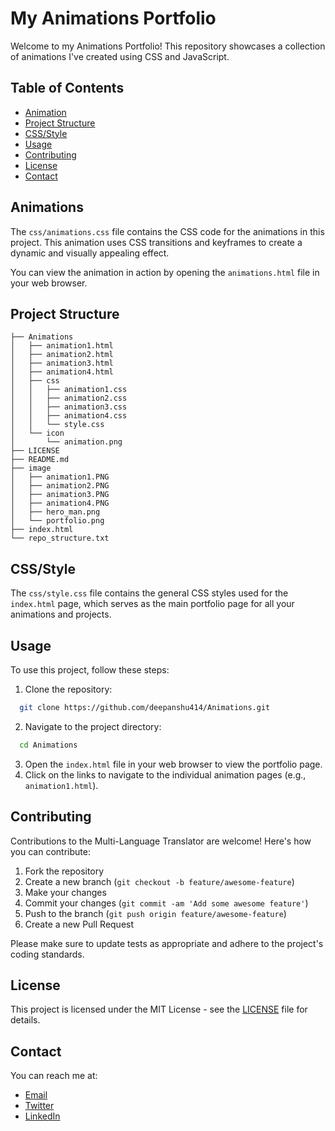 # My Animations Portfolio

Welcome to my Animations Portfolio! This repository showcases a collection of animations I've created using CSS and JavaScript.

## Table of Contents
- [Animation](#animations)
- [Project Structure](#project-structure)
- [CSS/Style](#cssstyle)
- [Usage](#usage)
- [Contributing](#contributing)
- [License](#license)
- [Contact](#contact)

## Animations
The `css/animations.css` file contains the CSS code for the animations in this project. This animation uses CSS transitions and keyframes to create a dynamic and visually appealing effect.

You can view the animation in action by opening the `animations.html` file in your web browser.

## Project Structure

<!-- START_STRUCTURE -->
```
├── Animations
│   ├── animation1.html
│   ├── animation2.html
│   ├── animation3.html
│   ├── animation4.html
│   ├── css
│   │   ├── animation1.css
│   │   ├── animation2.css
│   │   ├── animation3.css
│   │   ├── animation4.css
│   │   └── style.css
│   └── icon
│       └── animation.png
├── LICENSE
├── README.md
├── image
│   ├── animation1.PNG
│   ├── animation2.PNG
│   ├── animation3.PNG
│   ├── animation4.PNG
│   ├── hero_man.png
│   └── portfolio.png
├── index.html
└── repo_structure.txt
```
<!-- END_STRUCTURE -->

## CSS/Style
The `css/style.css` file contains the general CSS styles used for the `index.html` page, which serves as the main portfolio page for all your animations and projects.

## Usage
To use this project, follow these steps:

1. Clone the repository:
 ```sh
   git clone https://github.com/deepanshu414/Animations.git
   ```
2. Navigate to the project directory:
  ```sh
    cd Animations
  ```
3. Open the `index.html` file in your web browser to view the portfolio page.
4. Click on the links to navigate to the individual animation pages (e.g., `animation1.html`).

## Contributing

Contributions to the Multi-Language Translator are welcome! Here's how you can contribute:

1. Fork the repository
2. Create a new branch (`git checkout -b feature/awesome-feature`)
3. Make your changes
4. Commit your changes (`git commit -am 'Add some awesome feature'`)
5. Push to the branch (`git push origin feature/awesome-feature`)
6. Create a new Pull Request

Please make sure to update tests as appropriate and adhere to the project's coding standards.

## License

This project is licensed under the MIT License - see the [LICENSE](LICENSE) file for details.

## Contact

You can reach me at:

- [Email](mailto:deepanshuantil4113@gmail.com)
- [Twitter](https://x.com/DeepanshuA80670)
- [LinkedIn](https://www.linkedin.com/in/deepanshu-antil-865508263/)
